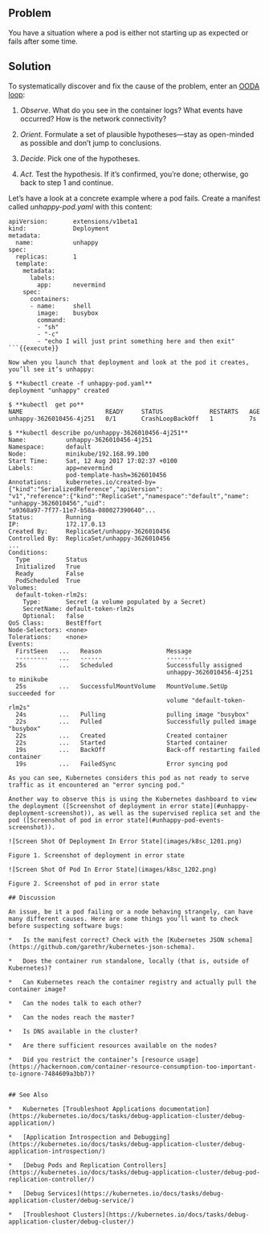 ## Problem

You have a situation where a pod is either not starting up as expected or fails after some time.

## Solution

To systematically discover and fix the cause of the problem, enter an [OODA loop](https://en.wikipedia.org/wiki/OODA_loop):

1.  _Observe_. What do you see in the container logs? What events have occurred? How is the network connectivity?
    
2.  _Orient_. Formulate a set of plausible hypotheses—​stay as open-minded as possible and don’t jump to conclusions.
    
3.  _Decide_. Pick one of the hypotheses.
    
4.  _Act_. Test the hypothesis. If it’s confirmed, you’re done; otherwise, go back to step 1 and continue.
    

Let’s have a look at a concrete example where a pod fails. Create a manifest called _unhappy-pod.yaml_ with this content:

```
apiVersion:       extensions/v1beta1
kind:             Deployment
metadata:
  name:           unhappy
spec:
  replicas:       1
  template:
    metadata:
      labels:
        app:      nevermind
    spec:
      containers:
      - name:     shell
        image:    busybox
        command:
        - "sh"
        - "-c"
        - "echo I will just print something here and then exit"
```{{execute}}

Now when you launch that deployment and look at the pod it creates, you’ll see it’s unhappy:

$ **kubectl create -f unhappy-pod.yaml**
deployment "unhappy" created

$ **kubectl  get po**
NAME                       READY     STATUS             RESTARTS   AGE
unhappy-3626010456-4j251   0/1       CrashLoopBackOff   1          7s

$ **kubectl describe po/unhappy-3626010456-4j251**
Name:           unhappy-3626010456-4j251
Namespace:      default
Node:           minikube/192.168.99.100
Start Time:     Sat, 12 Aug 2017 17:02:37 +0100
Labels:         app=nevermind
                pod-template-hash=3626010456
Annotations:    kubernetes.io/created-by={"kind":"SerializedReference","apiVersion":
"v1","reference":{"kind":"ReplicaSet","namespace":"default","name":
"unhappy-3626010456","uid":
"a9368a97-7f77-11e7-b58a-080027390640"...
Status:         Running
IP:             172.17.0.13
Created By:     ReplicaSet/unhappy-3626010456
Controlled By:  ReplicaSet/unhappy-3626010456
...
Conditions:
  Type          Status
  Initialized   True
  Ready         False
  PodScheduled  True
Volumes:
  default-token-rlm2s:
    Type:       Secret (a volume populated by a Secret)
    SecretName: default-token-rlm2s
    Optional:   false
QoS Class:      BestEffort
Node-Selectors: <none>
Tolerations:    <none>
Events:
  FirstSeen   ...   Reason                  Message
  ---------   ...   ------                  -------
  25s         ...   Scheduled               Successfully assigned
                                            unhappy-3626010456-4j251 to minikube
  25s         ...   SuccessfulMountVolume   MountVolume.SetUp succeeded for
                                            volume "default-token-rlm2s"
  24s         ...   Pulling                 pulling image "busybox"
  22s         ...   Pulled                  Successfully pulled image "busybox"
  22s         ...   Created                 Created container
  22s         ...   Started                 Started container
  19s         ...   BackOff                 Back-off restarting failed container
  19s         ...   FailedSync              Error syncing pod

As you can see, Kubernetes considers this pod as not ready to serve traffic as it encountered an "error syncing pod."

Another way to observe this is using the Kubernetes dashboard to view the deployment ([Screenshot of deployment in error state](#unhappy-deployment-screenshot)), as well as the supervised replica set and the pod ([Screenshot of pod in error state](#unhappy-pod-events-screenshot)).

![Screen Shot Of Deployment In Error State](images/k8sc_1201.png)

Figure 1. Screenshot of deployment in error state

![Screen Shot Of Pod In Error State](images/k8sc_1202.png)

Figure 2. Screenshot of pod in error state

## Discussion

An issue, be it a pod failing or a node behaving strangely, can have many different causes. Here are some things you’ll want to check before suspecting software bugs:

*   Is the manifest correct? Check with the [Kubernetes JSON schema](https://github.com/garethr/kubernetes-json-schema).
    
*   Does the container run standalone, locally (that is, outside of Kubernetes)?
    
*   Can Kubernetes reach the container registry and actually pull the container image?
    
*   Can the nodes talk to each other?
    
*   Can the nodes reach the master?
    
*   Is DNS available in the cluster?
    
*   Are there sufficient resources available on the nodes?
    
*   Did you restrict the container’s [resource usage](https://hackernoon.com/container-resource-consumption-too-important-to-ignore-7484609a3bb7)?
    

## See Also

*   Kubernetes [Troubleshoot Applications documentation](https://kubernetes.io/docs/tasks/debug-application-cluster/debug-application/)
    
*   [Application Introspection and Debugging](https://kubernetes.io/docs/tasks/debug-application-cluster/debug-application-introspection/)
    
*   [Debug Pods and Replication Controllers](https://kubernetes.io/docs/tasks/debug-application-cluster/debug-pod-replication-controller/)
    
*   [Debug Services](https://kubernetes.io/docs/tasks/debug-application-cluster/debug-service/)
    
*   [Troubleshoot Clusters](https://kubernetes.io/docs/tasks/debug-application-cluster/debug-cluster/)